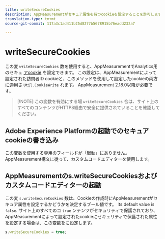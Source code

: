 ```yaml
---
title: writeSecureCookies
description: AppMeasurementがセキュア属性を持つcookieを設定することを許可します。
translation-type: tm+mt
source-git-commit: 117a3c1ad411b25d8277b5678915b76eadd232a7

---
```



# writeSecureCookies

この変 `writeSecureCookies` 数を使用すると、AppMeasurementでAnalytics用のセキュ [アcookie](https://en.wikipedia.org/wiki/Secure_cookie) を設定できます。 この設定は、AppMeasurementによって設定された訪問者ID cookieと、このメソッドを使用して設定したcookieの両方に適用さ `Util.CookieWrite` れます。 AppMeasurement 2.18.0以降が必要です。

> [!NOTE] この変数を有効にする場 `writeSecureCookies` 合は、サイト上のすべてのコンテンツがHTTPS経由で安全に提供されていることを確認してください。

## Adobe Experience Platformの起動でのセキュアcookieの書き込み

この変数を使用する専用のフィールドが「起動」にありません。 AppMeasurement構文に従って、カスタムコードエディターを使用します。

## AppMeasurementのs.writeSecureCookiesおよびカスタムコードエディターの起動

この変 `s.writeSecureCookies` 数は、Cookieの作成時にAppMeasurementがセキュア属性を設定するかどうかを決定するブール値です。 Its default value is `false`. サイト上のすべてのコ `true` ンテンツがセキュリティで保護されており、AppMeasurementによって設定されたcookieにセキュリティで保護された属性を設定する場合は、この変数をに設定します。

```js
s.writeSecureCookies = true;
```
